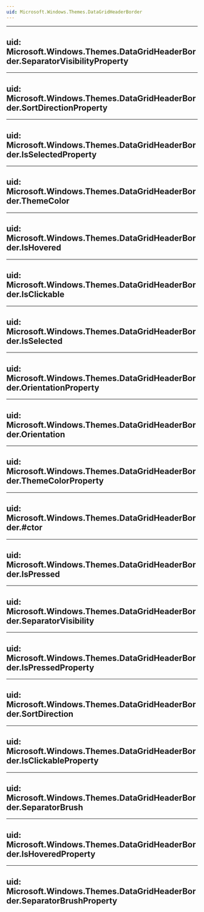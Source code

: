 ```yaml
---
uid: Microsoft.Windows.Themes.DataGridHeaderBorder
---
```


---
uid: Microsoft.Windows.Themes.DataGridHeaderBorder.SeparatorVisibilityProperty
---

---
uid: Microsoft.Windows.Themes.DataGridHeaderBorder.SortDirectionProperty
---

---
uid: Microsoft.Windows.Themes.DataGridHeaderBorder.IsSelectedProperty
---

---
uid: Microsoft.Windows.Themes.DataGridHeaderBorder.ThemeColor
---

---
uid: Microsoft.Windows.Themes.DataGridHeaderBorder.IsHovered
---

---
uid: Microsoft.Windows.Themes.DataGridHeaderBorder.IsClickable
---

---
uid: Microsoft.Windows.Themes.DataGridHeaderBorder.IsSelected
---

---
uid: Microsoft.Windows.Themes.DataGridHeaderBorder.OrientationProperty
---

---
uid: Microsoft.Windows.Themes.DataGridHeaderBorder.Orientation
---

---
uid: Microsoft.Windows.Themes.DataGridHeaderBorder.ThemeColorProperty
---

---
uid: Microsoft.Windows.Themes.DataGridHeaderBorder.#ctor
---

---
uid: Microsoft.Windows.Themes.DataGridHeaderBorder.IsPressed
---

---
uid: Microsoft.Windows.Themes.DataGridHeaderBorder.SeparatorVisibility
---

---
uid: Microsoft.Windows.Themes.DataGridHeaderBorder.IsPressedProperty
---

---
uid: Microsoft.Windows.Themes.DataGridHeaderBorder.SortDirection
---

---
uid: Microsoft.Windows.Themes.DataGridHeaderBorder.IsClickableProperty
---

---
uid: Microsoft.Windows.Themes.DataGridHeaderBorder.SeparatorBrush
---

---
uid: Microsoft.Windows.Themes.DataGridHeaderBorder.IsHoveredProperty
---

---
uid: Microsoft.Windows.Themes.DataGridHeaderBorder.SeparatorBrushProperty
---

